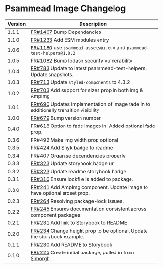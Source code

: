 # Psammead Image Changelog

<!-- prettier-ignore -->
| Version | Description |
|---------|-------------|
| 1.1.1 | [PR#1467](https://github.com/bbc/psammead/pull/1467) Bump Dependancies |
| 1.1.0 | [PR#1233](https://github.com/bbc/psammead/pull/1233) Add ESM modules entry |
| 1.0.6 | [PR#1180](https://github.com/bbc/psammead/pull/1180) use `psammead-assets@1.0.6` and `psammead-test-helpers@1.0.2`|
| 1.0.5 | [PR#1082](https://github.com/bbc/psammead/pull/1082) Bump lodash security vulnerability |
| 1.0.4 | [PR#783](https://github.com/bbc/psammead/pull/783) Update to latest psammead-test-helpers. Update snapshots. |
| 1.0.3   | [PR#713](https://github.com/bbc/psammead/pull/713) Update `styled-components` to 4.3.2 |
| 1.0.2   | [PR#703](https://github.com/bbc/psammead/pull/703) Add support for sizes prop in both Img & AmpImg |
| 1.0.1   | [PR#690](https://github.com/bbc/psammead/pull/690) Updates implementation of image fade in to additionally transition visibility |
| 1.0.0   | [PR#679](https://github.com/bbc/psammead/pull/679) Bump version number |
| 0.4.0   | [PR#618](https://github.com/bbc/psammead/pull/618) Option to fade images in. Added optional fade prop. |
| 0.3.6   | [PR#492](https://github.com/bbc/psammead/pull/492) Make img width prop optional |
| 0.3.5   | [PR#424](https://github.com/bbc/psammead/pull/424) Add Snyk badge to readme |
| 0.3.4   | [PR#407](https://github.com/bbc/psammead/pull/407) Organise dependencies properly |
| 0.3.3   | [PR#323](https://github.com/bbc/psammead/pull/323) Update storybook badge url |
| 0.3.2   | [PR#323](https://github.com/BBC/psammead/pull/323) Update readme storybook badge |
| 0.3.1   | [PR#310](https://github.com/BBC-News/psammead/pull/310) Ensure lockfile is added to package. |
| 0.3.0   | [PR#241](https://github.com/BBC-News/psammead/pull/241) Add AmpImg component. Update Image to have optional srcset prop. |
| 0.2.3   | [PR#264](https://github.com/BBC/psammead/pull/264) Resolving package-lock issues. |
| 0.2.2   | [PR#245](https://github.com/BBC-News/psammead/pull/245) Ensures documentation consistent across component packages. |
| 0.2.1   | [PR#231](https://github.com/BBC-News/psammead/pull/231) Add link to Storybook to README |
| 0.2.0   | [PR#234](https://github.com/BBC-News/psammead/pull/234) Change height prop to be optional. Update the storybook example. |
| 0.1.1   | [PR#230](https://github.com/BBC-News/psammead/pull/230) Add README to Storybook |
| 0.1.0   | [PR#225](https://github.com/BBC-News/psammead/pull/225) Create initial package, pulled in from [Simorgh](https://github.com/BBC-News/simorgh). |
